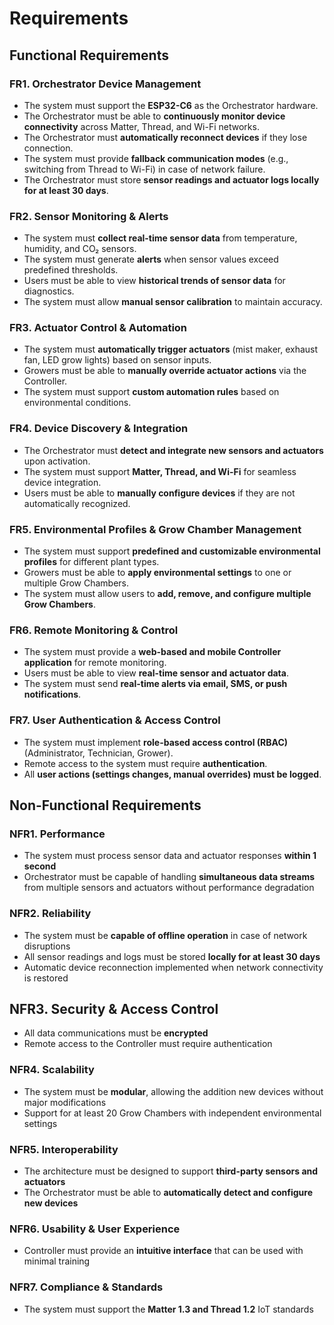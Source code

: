 # Requirements

## Functional Requirements

### FR1. Orchestrator Device Management
- The system must support the **ESP32-C6** as the Orchestrator hardware.
- The Orchestrator must be able to **continuously monitor device connectivity** across Matter, Thread, and Wi-Fi networks.
- The Orchestrator must **automatically reconnect devices** if they lose connection.
- The system must provide **fallback communication modes** (e.g., switching from Thread to Wi-Fi) in case of network failure.
- The Orchestrator must store **sensor readings and actuator logs locally for at least 30 days**.

### FR2. Sensor Monitoring & Alerts
- The system must **collect real-time sensor data** from temperature, humidity, and CO₂ sensors.
- The system must generate **alerts** when sensor values exceed predefined thresholds.
- Users must be able to view **historical trends of sensor data** for diagnostics.
- The system must allow **manual sensor calibration** to maintain accuracy.

### FR3. Actuator Control & Automation
- The system must **automatically trigger actuators** (mist maker, exhaust fan, LED grow lights) based on sensor inputs.
- Growers must be able to **manually override actuator actions** via the Controller.
- The system must support **custom automation rules** based on environmental conditions.

### FR4. Device Discovery & Integration
- The Orchestrator must **detect and integrate new sensors and actuators** upon activation.
- The system must support **Matter, Thread, and Wi-Fi** for seamless device integration.
- Users must be able to **manually configure devices** if they are not automatically recognized.

### FR5. Environmental Profiles & Grow Chamber Management
- The system must support **predefined and customizable environmental profiles** for different plant types.
- Growers must be able to **apply environmental settings** to one or multiple Grow Chambers.
- The system must allow users to **add, remove, and configure multiple Grow Chambers**.

### FR6. Remote Monitoring & Control
- The system must provide a **web-based and mobile Controller application** for remote monitoring.
- Users must be able to view **real-time sensor and actuator data**.
- The system must send **real-time alerts via email, SMS, or push notifications**.

### FR7. User Authentication & Access Control
- The system must implement **role-based access control (RBAC)** (Administrator, Technician, Grower).
- Remote access to the system must require **authentication**.
- All **user actions (settings changes, manual overrides) must be logged**.

## Non-Functional Requirements 

### NFR1. Performance

- The system must process sensor data and actuator responses **within 1 second**
- Orchestrator must be capable of handling **simultaneous data streams** from multiple sensors and actuators without performance degradation

### NFR2. Reliability

- The system must be **capable of offline operation** in case of network disruptions
- All sensor readings and logs must be stored **locally for at least 30 days**
- Automatic device reconnection implemented when network connectivity is restored

## NFR3. Security & Access Control
- All data communications must be **encrypted**
- Remote access to the Controller must require authentication

### NFR4. Scalability
- The system must be **modular**, allowing the addition new devices without major modifications
- Support for at least 20 Grow Chambers with independent environmental settings

### NFR5. Interoperability
- The architecture must be designed to support **third-party sensors and actuators**
- The Orchestrator must be able to **automatically detect and configure new devices**

### NFR6. Usability & User Experience
- Controller must provide an **intuitive interface** that can be used with minimal training

### NFR7. Compliance & Standards
- The system must support the **Matter 1.3 and Thread 1.2** IoT standards
